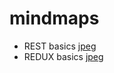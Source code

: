 # mindmaps

- REST basics [jpeg](https://github.com/web-developer-poletski/mindmaps/blob/master/mm_rest_basics.jpeg)
- REDUX basics [jpeg](https://github.com/web-developer-poletski/mindmaps/blob/master/mm_redux_basics.jpeg)
